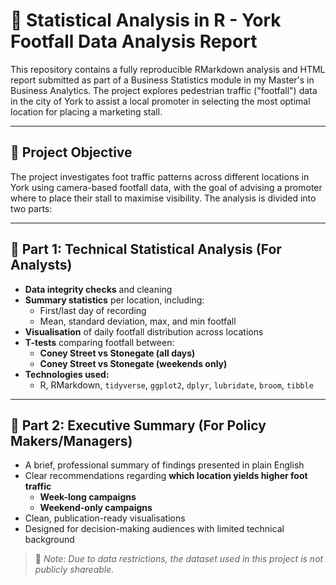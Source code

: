 # 🚶 Statistical Analysis in R - York Footfall Data Analysis Report

This repository contains a fully reproducible RMarkdown analysis and HTML report submitted as part of a Business Statistics module in my Master's in Business Analytics. The project explores pedestrian traffic ("footfall") data in the city of York to assist a local promoter in selecting the most optimal location for placing a marketing stall.

---

## 📌 Project Objective

The project investigates foot traffic patterns across different locations in York using camera-based footfall data, with the goal of advising a promoter where to place their stall to maximise visibility. The analysis is divided into two parts:

---

## 🔹 Part 1: Technical Statistical Analysis (For Analysts)

- **Data integrity checks** and cleaning
- **Summary statistics** per location, including:
  - First/last day of recording
  - Mean, standard deviation, max, and min footfall
- **Visualisation** of daily footfall distribution across locations
- **T-tests** comparing footfall between:
  - **Coney Street vs Stonegate (all days)**
  - **Coney Street vs Stonegate (weekends only)**
- **Technologies used:**
  - R, RMarkdown, `tidyverse`, `ggplot2`, `dplyr`, `lubridate`, `broom`, `tibble`

---

## 🔸 Part 2: Executive Summary (For Policy Makers/Managers)

- A brief, professional summary of findings presented in plain English
- Clear recommendations regarding **which location yields higher foot traffic**
  - **Week-long campaigns**
  - **Weekend-only campaigns**
- Clean, publication-ready visualisations
- Designed for decision-making audiences with limited technical background

> 📌 *Note: Due to data restrictions, the dataset used in this project is not publicly shareable.*

